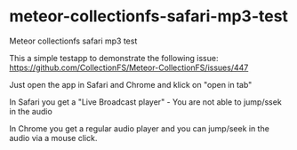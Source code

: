 meteor-collectionfs-safari-mp3-test
===================================

Meteor collectionfs safari mp3 test

This a simple testapp to demonstrate the following issue:
https://github.com/CollectionFS/Meteor-CollectionFS/issues/447


Just open the app in Safari and Chrome and klick on "open in tab"

In Safari you get a "Live Broadcast player" - You are not able to jump/ssek in the audio

In Chrome you get a regular audio player and you can jump/seek in the audio via a mouse click.




